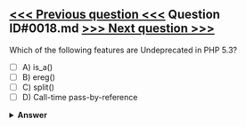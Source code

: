 [<<< Previous question <<<](0017.md)   Question ID#0018.md   [>>> Next question >>>](0019.md)
---

Which of the following features are Undeprecated in PHP 5.3?

- [ ] A) is_a()
- [ ] B) ereg()
- [ ] C) split()
- [ ] D) Call-time pass-by-reference

<details><summary><b>Answer</b></summary>
<p>
  Answer: <strong>A</strong>
</p>
</details>

